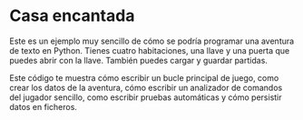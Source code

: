 # Casa encantada

Este es un ejemplo muy sencillo de cómo se podría programar una aventura de texto en Python.
Tienes cuatro habitaciones, una llave y una puerta que puedes abrir con la llave.
También puedes cargar y guardar partidas.

Este código te muestra cómo escribir un bucle principal de juego, como crear los datos de la aventura, cómo escribir un analizador de comandos del jugador sencillo, como escribir pruebas automáticas y cómo persistir datos en ficheros.



